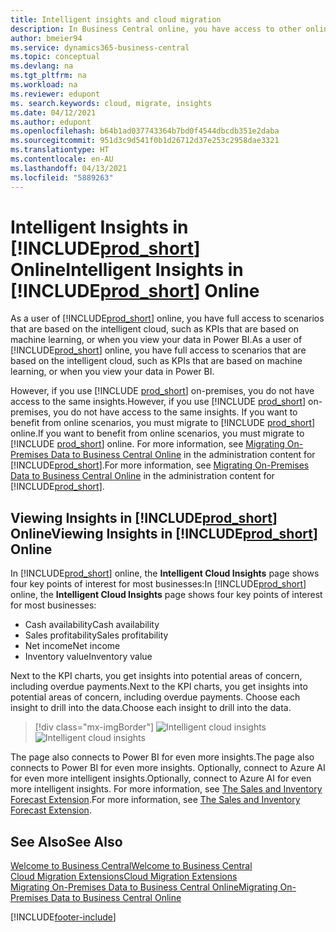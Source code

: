 ```yaml
---
title: Intelligent insights and cloud migration
description: In Business Central online, you have access to other online services, and you can get intelligent insights that are based on Azure AI, for example. Read on if you're considering to migrate from on-premises to the cloud.
author: bmeier94
ms.service: dynamics365-business-central
ms.topic: conceptual
ms.devlang: na
ms.tgt_pltfrm: na
ms.workload: na
ms.reviewer: edupont
ms. search.keywords: cloud, migrate, insights
ms.date: 04/12/2021
ms.author: edupont
ms.openlocfilehash: b64b1ad037743364b7bd0f4544dbcdb351e2daba
ms.sourcegitcommit: 951d3c9d541f0b1d26712d37e253c2958dae3321
ms.translationtype: HT
ms.contentlocale: en-AU
ms.lasthandoff: 04/13/2021
ms.locfileid: "5889263"
---
```

# <a name="intelligent-insights-in-prod_short-online"></a><span data-ttu-id="6f6fe-104">Intelligent Insights in [!INCLUDE[prod_short](includes/prod_short.md)] Online</span><span class="sxs-lookup"><span data-stu-id="6f6fe-104">Intelligent Insights in [!INCLUDE[prod_short](includes/prod_short.md)] Online</span></span>

<span data-ttu-id="6f6fe-105">As a user of [!INCLUDE[prod_short](includes/prod_short.md)] online, you have full access to scenarios that are based on the intelligent cloud, such as KPIs that are based on machine learning, or when you view your data in Power BI.</span><span class="sxs-lookup"><span data-stu-id="6f6fe-105">As a user of [!INCLUDE[prod_short](includes/prod_short.md)] online, you have full access to scenarios that are based on the intelligent cloud, such as KPIs that are based on machine learning, or when you view your data in Power BI.</span></span>  

<span data-ttu-id="6f6fe-106">However, if you use [!INCLUDE [prod_short](includes/prod_short.md)] on-premises, you do not have access to the same insights.</span><span class="sxs-lookup"><span data-stu-id="6f6fe-106">However, if you use [!INCLUDE [prod_short](includes/prod_short.md)] on-premises, you do not have access to the same insights.</span></span> <span data-ttu-id="6f6fe-107">If you want to benefit from online scenarios, you must migrate to [!INCLUDE [prod_short](includes/prod_short.md)] online.</span><span class="sxs-lookup"><span data-stu-id="6f6fe-107">If you want to benefit from online scenarios, you must migrate to [!INCLUDE [prod_short](includes/prod_short.md)] online.</span></span> <span data-ttu-id="6f6fe-108">For more information, see [Migrating On-Premises Data to Business Central Online](/dynamics365/business-central/dev-itpro/administration/migrate-data) in the administration content for [!INCLUDE[prod_short](includes/prod_short.md)].</span><span class="sxs-lookup"><span data-stu-id="6f6fe-108">For more information, see [Migrating On-Premises Data to Business Central Online](/dynamics365/business-central/dev-itpro/administration/migrate-data) in the administration content for [!INCLUDE[prod_short](includes/prod_short.md)].</span></span>  

## <a name="viewing-insights-in-prod_short-online"></a><span data-ttu-id="6f6fe-109">Viewing Insights in [!INCLUDE[prod_short](includes/prod_short.md)] Online</span><span class="sxs-lookup"><span data-stu-id="6f6fe-109">Viewing Insights in [!INCLUDE[prod_short](includes/prod_short.md)] Online</span></span>

<span data-ttu-id="6f6fe-110">In [!INCLUDE[prod_short](includes/prod_short.md)] online, the **Intelligent Cloud Insights** page shows four key points of interest for most businesses:</span><span class="sxs-lookup"><span data-stu-id="6f6fe-110">In [!INCLUDE[prod_short](includes/prod_short.md)] online, the **Intelligent Cloud Insights** page shows four key points of interest for most businesses:</span></span>

- <span data-ttu-id="6f6fe-111">Cash availability</span><span class="sxs-lookup"><span data-stu-id="6f6fe-111">Cash availability</span></span>
- <span data-ttu-id="6f6fe-112">Sales profitability</span><span class="sxs-lookup"><span data-stu-id="6f6fe-112">Sales profitability</span></span>
- <span data-ttu-id="6f6fe-113">Net income</span><span class="sxs-lookup"><span data-stu-id="6f6fe-113">Net income</span></span>
- <span data-ttu-id="6f6fe-114">Inventory value</span><span class="sxs-lookup"><span data-stu-id="6f6fe-114">Inventory value</span></span>

<span data-ttu-id="6f6fe-115">Next to the KPI charts, you get insights into potential areas of concern, including overdue payments.</span><span class="sxs-lookup"><span data-stu-id="6f6fe-115">Next to the KPI charts, you get insights into potential areas of concern, including overdue payments.</span></span> <span data-ttu-id="6f6fe-116">Choose each insight to drill into the data.</span><span class="sxs-lookup"><span data-stu-id="6f6fe-116">Choose each insight to drill into the data.</span></span>  

> [!div class="mx-imgBorder"]
> <span data-ttu-id="6f6fe-117">![Intelligent cloud insights](media/across-intelligent-cloud/intelligentcloudApril19.png "Shows the Intelligent Cloud Insights page in Business Central online")</span><span class="sxs-lookup"><span data-stu-id="6f6fe-117">![Intelligent cloud insights](media/across-intelligent-cloud/intelligentcloudApril19.png "Shows the Intelligent Cloud Insights page in Business Central online")</span></span>

<span data-ttu-id="6f6fe-118">The page also connects to Power BI for even more insights.</span><span class="sxs-lookup"><span data-stu-id="6f6fe-118">The page also connects to Power BI for even more insights.</span></span> <span data-ttu-id="6f6fe-119">Optionally, connect to Azure AI for even more intelligent insights.</span><span class="sxs-lookup"><span data-stu-id="6f6fe-119">Optionally, connect to Azure AI for even more intelligent insights.</span></span> <span data-ttu-id="6f6fe-120">For more information, see [The Sales and Inventory Forecast Extension](ui-extensions-sales-forecast.md).</span><span class="sxs-lookup"><span data-stu-id="6f6fe-120">For more information, see [The Sales and Inventory Forecast Extension](ui-extensions-sales-forecast.md).</span></span>  

## <a name="see-also"></a><span data-ttu-id="6f6fe-121">See Also</span><span class="sxs-lookup"><span data-stu-id="6f6fe-121">See Also</span></span>

[<span data-ttu-id="6f6fe-122">Welcome to Business Central</span><span class="sxs-lookup"><span data-stu-id="6f6fe-122">Welcome to Business Central</span></span>](index.md)  
[<span data-ttu-id="6f6fe-123">Cloud Migration Extensions</span><span class="sxs-lookup"><span data-stu-id="6f6fe-123">Cloud Migration Extensions</span></span>](ui-extensions-data-replication.md)  
[<span data-ttu-id="6f6fe-124">Migrating On-Premises Data to Business Central Online</span><span class="sxs-lookup"><span data-stu-id="6f6fe-124">Migrating On-Premises Data to Business Central Online</span></span>](/dynamics365/business-central/dev-itpro/administration/migrate-data)  

[!INCLUDE[footer-include](includes/footer-banner.md)]